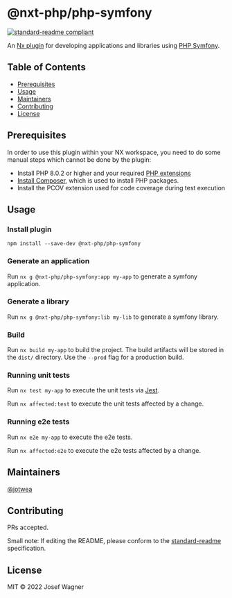 # @nxt-php/php-symfony

[![standard-readme compliant](https://img.shields.io/badge/standard--readme-OK-green.svg?style=flat-square)](https://github.com/RichardLitt/standard-readme)

An [Nx plugin](https://nx.dev) for developing applications and libraries using [PHP Symfony](https://symfony.com/).

## Table of Contents

- [Prerequisites](#prerequisites)
- [Usage](#usage)
- [Maintainers](#maintainers)
- [Contributing](#contributing)
- [License](#license)

## Prerequisites

In order to use this plugin within your NX workspace, you need to do some manual steps which cannot be done by the plugin:

- Install PHP 8.0.2 or higher and your required [PHP extensions](https://symfony.com/doc/current/setup.html#technical-requirements)
- [Install Composer](https://getcomposer.org/download/), which is used to install PHP packages.
- Install the PCOV extension used for code coverage during test execution

## Usage

### Install plugin

`npm install --save-dev @nxt-php/php-symfony`

### Generate an application

Run `nx g @nxt-php/php-symfony:app my-app` to generate a symfony application.

### Generate a library

Run `nx g @nxt-php/php-symfony:lib my-lib` to generate a symfony library.

### Build

Run `nx build my-app` to build the project. The build artifacts will be stored in the `dist/` directory. Use the `--prod` flag for a production build.

### Running unit tests

Run `nx test my-app` to execute the unit tests via [Jest](https://jestjs.io).

Run `nx affected:test` to execute the unit tests affected by a change.

### Running e2e tests

Run `nx e2e my-app` to execute the e2e tests.

Run `nx affected:e2e` to execute the e2e tests affected by a change.

## Maintainers

[@jotwea](https://github.com/jotwea)

## Contributing

PRs accepted.

Small note: If editing the README, please conform to the [standard-readme](https://github.com/RichardLitt/standard-readme) specification.

## License

MIT © 2022 Josef Wagner
